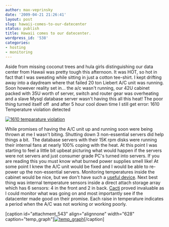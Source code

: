 ```yaml
---
author: max-veprinsky
date: '2009-04-21 21:26:41'
layout: post
slug: hawaii-comes-to-our-datecenter
status: publish
title: Hawaii comes to our datecenter.
wordpress_id: '538'
categories:
- hosting
- monitoring
---
```


Aside from missing coconut trees and hula girls distinguishing our data center from Hawaii was pretty tough this afternoon. It was HOT, so hot in fact that I was sweating while sitting in just a cotton tee-shirt. I kept drifting away into a daydream where that failed 20 ton Liebert A/C unit was running. Soon however reality set in... the a/c wasn't running, our 42U cabinet packed with 35U worth of server, switch and router gear was overheating and a slave Mysql database server wasn't having this all this heat! The poor thing turned itself off  and after 5 hour cool down time I still get error: 1610 Temperature violation detected

[![1610 temparature violation](http://linuxsysadminblog.com/wp-content/uploads/2009/04/toohot.jpg)](http://linuxsysadminblog.com/wp-content/uploads/2009/04/toohot.jpg)



While promises of having the A/C unit up and running soon were being thrown at me I wasn't biting. Shutting down 3 non-essential servers did help things a bit.  The database servers with their 15K rpm disks were running their internal fans at nearly 100% coping with the heat. At this point I was starting to feel a little bit upbeat picturing what would happen if the servers were not servers and just consumer grade PC's turned into servers. If you are reading this you must know what burned power supplies smell like! At some point I knew the A/C unit would be fixed and I would be able to re-power up the non-essential servers. Monitoring temperatures inside the cabinet would be nice, but we don't have such a [useful device](http://www.pcmeasure.com/sensors.php). Next best thing was internal temperature sensors inside a direct attach storage array which has 6 sensors: 4 in the front and 2 in back. [Cacti](http://www.cacti.net/) proved invaluable as I could monitor what was going on and most importantly see if the datacenter made good on their promise. Each raise in temperature indicates a period when the A/C was not working or working poorly.

[caption id="attachment_543" align="alignnone" width="628" caption="temp_graph"][![temp_graph](http://linuxsysadminblog.com/wp-content/uploads/2009/04/array_temps.png)](http://linuxsysadminblog.com/2009/04/hawaii-comes-to-our-datecenter/array_temps/)[/caption] 
